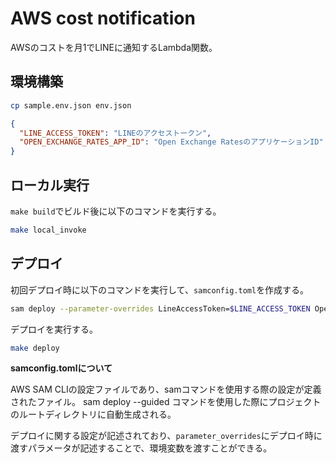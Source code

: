# AWS cost notification

AWSのコストを月1でLINEに通知するLambda関数。

## 環境構築

```sh
cp sample.env.json env.json
```

```json
{
  "LINE_ACCESS_TOKEN": "LINEのアクセストークン",
  "OPEN_EXCHANGE_RATES_APP_ID": "Open Exchange RatesのアプリケーションID"
}
```

## ローカル実行

```make build```でビルド後に以下のコマンドを実行する。

```sh
make local_invoke
```

## デプロイ

初回デプロイ時に以下のコマンドを実行して、```samconfig.toml```を作成する。

```sh
sam deploy --parameter-overrides LineAccessToken=$LINE_ACCESS_TOKEN OpenExchangeRatesAppId=$OPEN_EXCHANGE_RATES_APP_ID --guided
```

デプロイを実行する。

```sh
make deploy
```

**samconfig.tomlについて**

AWS SAM CLIの設定ファイルであり、samコマンドを使用する際の設定が定義されたファイル。
sam deploy --guided コマンドを使用した際にプロジェクトのルートディレクトリに自動生成される。

デプロイに関する設定が記述されており、```parameter_overrides```にデプロイ時に渡すパラメータが記述することで、環境変数を渡すことができる。
